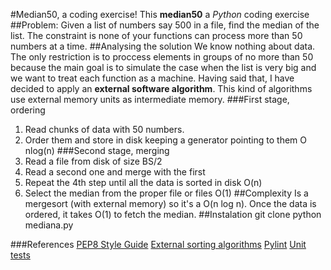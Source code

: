 #Median50, a coding exercise!
This **median50** a *Python* coding exercise
##Problem:
Given a list of numbers say 500 in a file, find the median of the list. The constraint is none of your functions can process more than 50 numbers at a time.
##Analysing the solution
We know nothing about data. The only restriction is to proccess elements in groups of no more than 50 because the main goal is to simulate the case when the list is very big and we want to treat each function as a machine.
Having said that, I have decided to apply an **external software algorithm**. This kind of algorithms use external memory units as intermediate memory. 
###First stage, ordering
1. Read chunks of data with 50 numbers.
2. Order them and store in disk keeping a generator pointing to them O nlog(n)
###Second stage, merging
3. Read a file from disk of size BS/2
4. Read a second one and merge with the first
5. Repeat the 4th step until all the data is sorted in disk O(n)
6. Select the median from the proper file or files O(1)
##Complexity
Is a mergesort (with external memory) so it's a O(n log n). Once the data is ordered, it takes O(1) to fetch the median.
##Instalation
git clone
python mediana.py

###References
[PEP8 Style Guide](http://legacy.python.org/dev/peps/pep-0008/)
[External sorting algorithms](http://en.wikipedia.org/wiki/External_sorting)
[Pylint](http://www.pylint.org)
[Unit tests](http://docs.python-guide.org/en/latest/writing/tests/)
